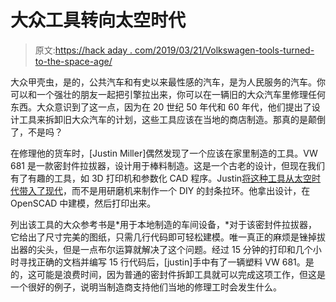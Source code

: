 # 大众工具转向太空时代

> 原文:[https://hack aday . com/2019/03/21/Volkswagen-tools-turned-to-the-space-age/](https://hackaday.com/2019/03/21/volkswagen-tools-turned-to-the-space-age/)

大众甲壳虫，是的，公共汽车和有史以来最性感的汽车，是为人民服务的汽车。你可以和一个强壮的朋友一起把引擎拉出来，你可以在一辆旧的大众汽车里修理任何东西。大众意识到了这一点，因为在 20 世纪 50 年代和 60 年代，他们提出了设计工具来拆卸旧大众汽车的计划，这些工具应该在当地的商店制造。那真的是颠倒了，不是吗？

在修理他的货车时，[Justin Miller]偶然发现了一个应该在家里制造的工具。VW 681 是一款密封件拉拔器，设计用于棒料制造。这是一个古老的设计，但现在我们有了有趣的工具，如 3D 打印机和参数化 CAD 程序。Justin[将这种工具从太空时代带入了现代](https://justinmiller.io/posts/2019/03/14/vw681/)，而不是用研磨机来制作一个 DIY 的封条拉环。他拿出设计，在 OpenSCAD 中建模，然后打印出来。

列出该工具的大众参考书是*用于本地制造的车间设备，*对于该密封件拉拔器，它给出了尺寸完美的图纸，只需几行代码即可轻松建模。唯一真正的麻烦是锉掉拔出器的尖头，但是一点布尔运算就解决了这个问题。经过 15 分钟的打印和几个小时寻找正确的文档并编写 15 行代码后，[justin]手中有了一辆塑料 VW 681。是的，这可能是浪费时间，因为普通的密封件拆卸工具就可以完成这项工作，但这是一个很好的例子，说明当制造商支持他们当地的修理工时会发生什么。